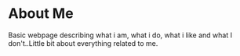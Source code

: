 # About Me
Basic webpage describing what i am, what i do, what i like and what I don't..Little bit about everything related to me.
